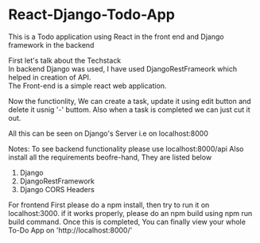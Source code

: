 # React-Django-Todo-App
This is a Todo application using React in the front end and Django framework in the backend

First let's talk about the Techstack<br /> 
In backend Django was used, I have used DjangoRestFrameork which helped in creation of API. <br />
The Front-end is a simple react web application.<br />

Now the functionlity, 
We can create a task, update it using edit button and delete it usnig '-' buttom. 
Also when a task is completed we can just cut it out.

All this can be seen on Django's Server i.e on localhost:8000

Notes: 
To see backend functionality please use localhost:8000/api 
Also install all the requirements beofre-hand, They are listed below

1) Django
2) DjangoRestFramework
3) Django CORS Headers

For frontend First please do a npm install, then try to run it on localhost:3000. 
if it works properly, please do an npm build using npm run build command.
Once this is completed, You can finally view your whole To-Do App on 'http://localhost:8000/'
